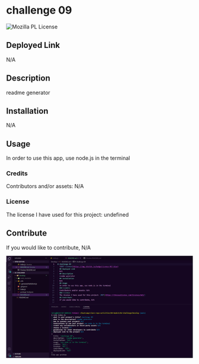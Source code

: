 # challenge 09

![Mozilla PL License](https://img.shields.io/badge/License-MPL_2.0-blue)

## Deployed Link

N/A

## Description

readme generator

## Installation

N/A

## Usage

In order to use this app, use node.js in the terminal

### Credits

Contributors and/or assets: N/A

### License

The license I have used for this project: undefined

## Contribute

If you would like to contribute, N/A

![image](./Develop/images/Screenshot_1.png)
